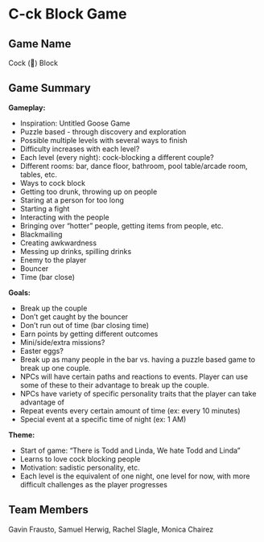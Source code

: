 # C-ck Block Game

## Game Name
Cock (🐓) Block

## Game Summary
**Gameplay:**
* Inspiration: Untitled Goose Game
* Puzzle based - through discovery and exploration
* Possible multiple levels with several ways to finish
* Difficulty increases with each level?
* Each level (every night): cock-blocking a different couple?
* Different rooms: bar, dance floor, bathroom, pool table/arcade room, tables, etc.
* Ways to cock block
* Getting too drunk, throwing up on people
* Staring at a person for too long
* Starting a fight
* Interacting with the people
* Bringing over “hotter” people, getting items from people, etc.
* Blackmailing
* Creating awkwardness
* Messing up drinks, spilling drinks
* Enemy to the player
* Bouncer
* Time (bar close)

**Goals:**
* Break up the couple
* Don’t get caught by the bouncer
* Don’t run out of time (bar closing time)
* Earn points by getting different outcomes
* Mini/side/extra missions?
* Easter eggs?
* Break up as many people in the bar vs. having a puzzle based game to break up one couple.
* NPCs will have certain paths and reactions to events. Player can use some of these to their advantage to break up the couple.
* NPCs have variety of specific personality traits that the player can take advantage of
* Repeat events every certain amount of time (ex: every 10 minutes)
* Special event at a specific time of night (ex: 1 AM)

**Theme:**
* Start of game: “There is Todd and Linda, We hate Todd and Linda”
* Learns to love cock blocking people
* Motivation: sadistic personality, etc.
* Each level is the equivalent of one night, one level for now, with more difficult challenges as the player progresses

## Team Members
Gavin Frausto, Samuel Herwig, Rachel Slagle, Monica Chairez
